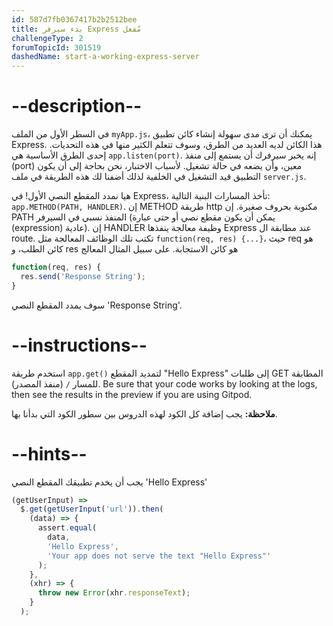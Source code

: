 ```yaml
---
id: 587d7fb0367417b2b2512bee
title: بدء سيرفر Express مُفعل
challengeType: 2
forumTopicId: 301519
dashedName: start-a-working-express-server
---
```


# --description--

في السطر الأول من الملف `myApp.js`، يمكنك أن ترى مدى سهولة إنشاء كائن تطبيق Express. هذا الكائن لديه العديد من الطرق، وسوف تتعلم الكثير منها في هذه التحديات. إحدى الطرق الأساسية هي `app.listen(port)`. إنه يخبر سيرفرك أن يستمع إلى منفذ (port) معين، وأن يضعه في حالة تشغيل. لأسباب الاختبار، نحن بحاجة إلى أن يكون التطبيق قيد التشغيل في الخلفية لذلك أضفنا لك هذه الطريقة في ملف `server.js`.

هيا نمدد المقطع النصي الأول! في Express، تأخذ المسارات البنية التالية: `app.METHOD(PATH, HANDLER)`. إن METHOD طريقة http مكتوبة بحروف صغيرة. إن PATH المنفذ نسبي في السيرفر (يمكن أن يكون مقطع نصي أو حتى عبارة (expression) عادية). إن HANDLER وظيفة معالجة ينفذها Express عند مطابقة ال route. تكتب تلك الوظائف المعالجة مثل `function(req, res) {...}`، حيث req هو كائن الطلب، و res هو كائن الاستجابة. على سبيل المثال المعالج

```js
function(req, res) {
  res.send('Response String');
}
```

سوف يمدد المقطع النصي 'Response String'.

# --instructions--

استخدم طريقة `app.get()` لتمديد المقطع "Hello Express" إلى طلبات GET المطابقة للمسار `/` (منفذ المصدر). Be sure that your code works by looking at the logs, then see the results in the preview if you are using Gitpod.

**ملاحظة:** يجب إضافة كل الكود لهذه الدروس بين سطور الكود التي بدأنا بها.

# --hints--

يجب أن يخدم تطبيقك المقطع النصي 'Hello Express'

```js
(getUserInput) =>
  $.get(getUserInput('url')).then(
    (data) => {
      assert.equal(
        data,
        'Hello Express',
        'Your app does not serve the text "Hello Express"'
      );
    },
    (xhr) => {
      throw new Error(xhr.responseText);
    }
  );
```

